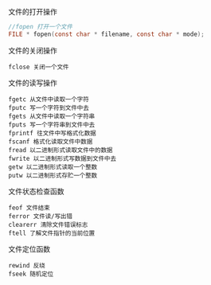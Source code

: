 文件的打开操作    
    
```c
//fopen 打开一个文件
FILE * fopen(const char * filename, const char * mode);
```
文件的关闭操作    
    
    fclose 关闭一个文件

文件的读写操作    
    
    fgetc 从文件中读取一个字符
    fputc 写一个字符到文件中去
    fgets 从文件中读取一个字符串
    fputs 写一个字符串到文件中去
    fprintf 往文件中写格式化数据
    fscanf 格式化读取文件中数据
    fread 以二进制形式读取文件中的数据
    fwrite 以二进制形式写数据到文件中去
    getw 以二进制形式读取一个整数
    putw 以二进制形式存贮一个整数

文件状态检查函数   

    feof 文件结束
    ferror 文件读/写出错
    clearerr 清除文件错误标志
    ftell 了解文件指针的当前位置

文件定位函数

    rewind 反绕
    fseek 随机定位
